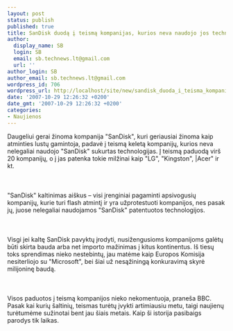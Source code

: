 ```yaml
---
layout: post
status: publish
published: true
title: SanDisk duodą į teismą kompanijas, kurios neva naudojo jos technologijas
author:
  display_name: SB
  login: SB
  email: sb.technews.lt@gmail.com
  url: ''
author_login: SB
author_email: sb.technews.lt@gmail.com
wordpress_id: 706
wordpress_url: http://localhost/site/new/sandisk_duoda_i_teisma_kompanijas__kurios_neva_naudojo_jos_technologijas/
date: '2007-10-29 12:26:32 +0200'
date_gmt: '2007-10-29 12:26:32 +0200'
categories:
- Naujienos
---
```

<p>Daugeliui gerai žinoma kompanija &quot;SanDisk&quot;, kuri geriausiai žinoma kaip atminties lustų gamintoja, padavė į teismą keletą kompanijų, kurios neva nelegaliai naudojo &quot;SanDisk&quot; sukurtas technologijas. Į teismą paduodą virš 20 kompanijų, o į jas patenka tokie milžinai kaip &quot;LG&quot;, &quot;Kingston&quot;, |Acer&quot; ir kt.<br />
<br><br />
<br>&quot;SanDisk&quot; kaltinimas aiškus – visi įrenginiai pagaminti apsivogusių kompanijų, kurie turi flash atmintį ir yra užprotestuoti kompanijos, nes pasak jų, juose nelegaliai naudojamos &quot;SanDisk&quot; patentuotos technologijos.<br />
<br><br />
<br>Visgi jei kaltę SanDisk pavyktų įrodyti, nusižengusioms kompanijoms galėtų būti skirta bauda arba net importo mažinimas į kitus kontinentus. Iš tiesų toks sprendimas nieko nestebintų, jau matėme kaip Europos Komisija nesiterliojo su &quot;Microsoft&quot;, bei šiai už nesąžiningą konkuravimą skyrė milijoninę baudą.<br />
<br><br />
<br>Visos paduotos į teismą kompanijos nieko nekomentuoja, praneša BBC. Pasak kai kurių šaltinių, teismas turėtų įvykti artimiausiu metu, taigi naujienų turėtumėme sužinotai bent jau šiais metais. Kaip ši istorija pasibaigs parodys tik laikas.<br />
<br></p>
